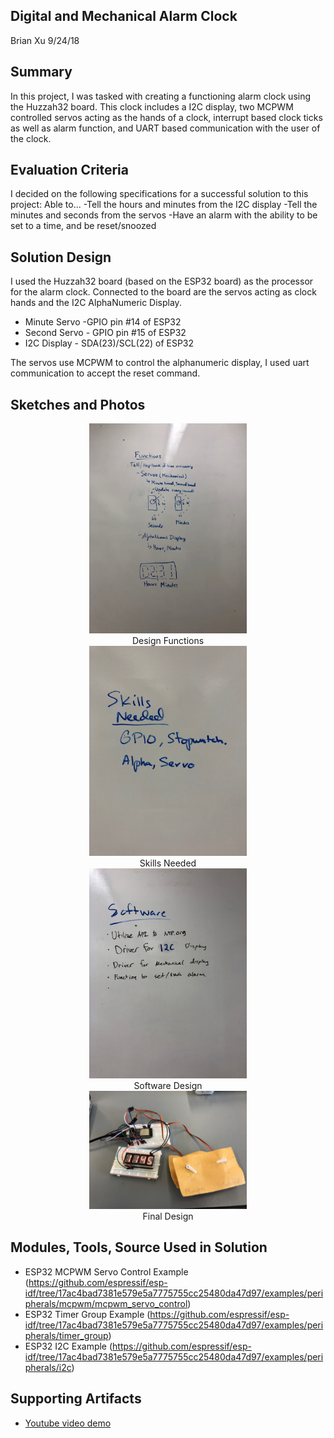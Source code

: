 ## Digital and Mechanical Alarm Clock
Brian Xu
9/24/18

## Summary

In this project, I was tasked with creating a functioning alarm clock using the Huzzah32 board. This clock includes a I2C display, two MCPWM controlled servos acting as the hands of a clock, interrupt based clock ticks as well as alarm function, and UART based communication with the user of the clock.

## Evaluation Criteria

I decided on the following specifications for a successful solution to this project:
Able to...
  -Tell the hours and minutes from the I2C display
  -Tell the minutes and seconds from the servos
  -Have an alarm with the ability to be set to a time, and be reset/snoozed


## Solution Design

I used the Huzzah32 board (based on the ESP32 board) as the processor for the alarm clock. Connected to the board are the servos acting as clock hands and the I2C AlphaNumeric Display. 

  - Minute Servo -GPIO pin #14 of ESP32
  - Second Servo - GPIO pin #15 of ESP32
  - I2C Display - SDA(23)/SCL(22) of ESP32

The servos use MCPWM to control the alphanumeric display, I used uart communication to accept the reset command.



## Sketches and Photos

<center><img src="./Images/Functions.jpg" width="50%" /></center>
<center> Design Functions</center>

<center><img src="./Images/Skills.jpg" width="50%" /></center>
<center> Skills Needed</center>

<center><img src="./Images/Software.jpg" width="50%" /></center>
<center> Software Design</center>

<center><img src="./Images/Final_Design.jpg" width="50%" /></center>
<center> Final Design</center>


## Modules, Tools, Source Used in Solution

- ESP32 MCPWM Servo Control Example (https://github.com/espressif/esp-idf/tree/17ac4bad7381e579e5a7775755cc25480da47d97/examples/peripherals/mcpwm/mcpwm_servo_control)
- ESP32 Timer Group Example (https://github.com/espressif/esp-idf/tree/17ac4bad7381e579e5a7775755cc25480da47d97/examples/peripherals/timer_group)
- ESP32 I2C Example (https://github.com/espressif/esp-idf/tree/17ac4bad7381e579e5a7775755cc25480da47d97/examples/peripherals/i2c)



## Supporting Artifacts

- [Youtube video demo](https://www.youtube.com/watch?v=0WtsrWSZVps)
